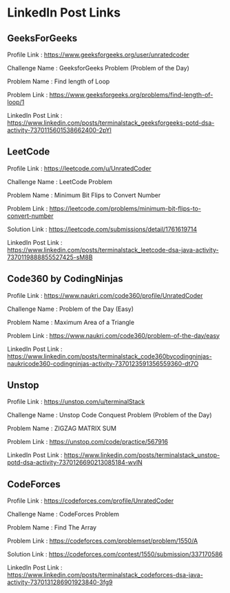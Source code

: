 # LinkedIn Post Links

## GeeksForGeeks

Profile Link : https://www.geeksforgeeks.org/user/unratedcoder

Challenge Name : GeeksforGeeks Problem (Problem of the Day)

Problem Name : Find length of Loop

Problem Link : https://www.geeksforgeeks.org/problems/find-length-of-loop/1

LinkedIn Post Link : https://www.linkedin.com/posts/terminalstack_geeksforgeeks-potd-dsa-activity-7370115601538662400-2pYl

## LeetCode

Profile Link : https://leetcode.com/u/UnratedCoder

Challenge Name : LeetCode Problem

Problem Name : Minimum Bit Flips to Convert Number

Problem Link : https://leetcode.com/problems/minimum-bit-flips-to-convert-number

Solution Link : https://leetcode.com/submissions/detail/1761619714

LinkedIn Post Link : https://www.linkedin.com/posts/terminalstack_leetcode-dsa-java-activity-7370119888855527425-sM8B

## Code360 by CodingNinjas

Profile Link : https://www.naukri.com/code360/profile/UnratedCoder

Challenge Name : Problem of the Day (Easy)

Problem Name : Maximum Area of a Triangle

Problem Link : https://www.naukri.com/code360/problem-of-the-day/easy

LinkedIn Post Link : https://www.linkedin.com/posts/terminalstack_code360bycodingninjas-naukricode360-codingninjas-activity-7370123591356559360-dt7O

## Unstop

Profile Link : https://unstop.com/u/terminalStack

Challenge Name : Unstop Code Conquest Problem (Problem of the Day)

Problem Name : ZIGZAG MATRIX SUM

Problem Link : https://unstop.com/code/practice/567916

LinkedIn Post Link : https://www.linkedin.com/posts/terminalstack_unstop-potd-dsa-activity-7370126690213085184-wvlN

## CodeForces

Profile Link : https://codeforces.com/profile/UnratedCoder

Challenge Name : CodeForces Problem

Problem Name : Find The Array

Problem Link : https://codeforces.com/problemset/problem/1550/A

Solution Link : https://codeforces.com/contest/1550/submission/337170586

LinkedIn Post Link : https://www.linkedin.com/posts/terminalstack_codeforces-dsa-java-activity-7370131286901923840-3fg9
